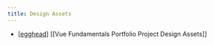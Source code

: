 ```yaml
---
title: Design Assets
---
```


- [[egghead]] [[Vue Fundamentals Portfolio Project Design Assets]]

[//begin]: # "Autogenerated link references for markdown compatibility"
[egghead]: egghead "egghead"
[//end]: # "Autogenerated link references"
